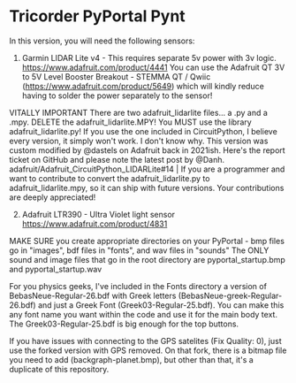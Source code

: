# Tricorder PyPortal Pynt

In this version, you will need the following sensors:
1. Garmin LIDAR Lite v4 - This requires separate 5v power with 3v logic. https://www.adafruit.com/product/4441 You can use the Adafruit QT 3V to 5V Level Booster Breakout - STEMMA QT / Qwiic (https://www.adafruit.com/product/5649) which will kindly reduce having to solder the power separately to the sensor!

VITALLY IMPORTANT There are two adafruit_lidarlite files... a .py and a .mpy. DELETE the adafruit_lidarlite.MPY! You MUST use the library adafruit_lidarlite.py! If you use the one included in CircuitPython, I believe every version, it simply won't work. I don't know why. This version was custom modified by @dastels on Adafruit back in 2021ish. Here's the report ticket on GitHub and please note the latest post by @Danh. adafruit/Adafruit_CircuitPython_LIDARLite#14 | If you are a programmer and want to contribute to convert the adafruit_lidarlite.py to adafruit_lidarlite.mpy, so it can ship with future versions. Your contributions are deeply appreciated!

2. Adafruit LTR390 - Ultra Violet light sensor https://www.adafruit.com/product/4831

MAKE SURE you create appropriate directories on your PyPortal - bmp files go in "images", bdf files in "fonts", and wav files in "sounds"
The ONLY sound and image files that go in the root directory are pyportal_startup.bmp and pyportal_startup.wav

For you physics geeks, I've included in the Fonts directory a version of BebasNeue-Regular-26.bdf with Greek letters (BebasNeue-greek-Regular-26.bdf) and just a Greek Font (Greek03-Regular-25.bdf). You can make this any font name you want within the code and use it for the main body text. The Greek03-Regular-25.bdf is big enough for the top buttons.

If you have issues with connecting to the GPS satelites (Fix Quality: 0), just use the forked version with GPS removed. On that fork, there is a bitmap file you need to add (backgraph-planet.bmp), but other than that, it's a duplicate of this repository. 
